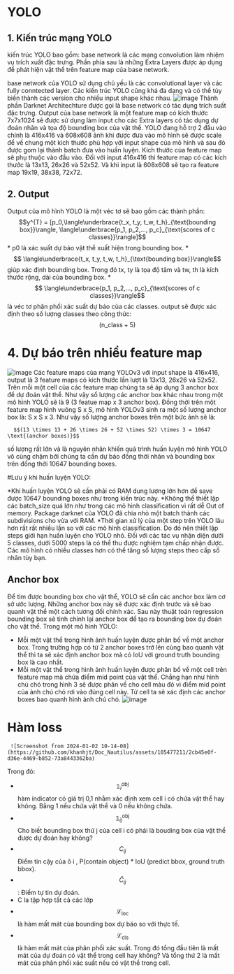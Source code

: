 # YOLO
## 1. Kiến trúc mạng YOLO
kiến trúc YOLO bao gồm: base network là các mạng convolution làm nhiệm vụ trích xuất đặc trưng. Phần phía sau là những Extra Layers được áp dụng để phát hiện vật thể trên feature map của base network.

base network của YOLO sử dụng chủ yếu là các convolutional layer và các fully conntected layer. Các kiến trúc YOLO cũng khá đa dạng và có thể tùy biến thành các version cho nhiều input shape khác nhau.
![image](https://github.com/khanhjt/Doc_Nautilus/assets/105477211/8ca53097-0486-4f17-915e-7b778a7c3603)
Thành phần Darknet Architechture được gọi là base network có tác dụng trích suất đặc trưng. Output của base network là một feature map có kích thước 7x7x1024 sẽ được sử dụng làm input cho các Extra layers có tác dụng dự đoán nhãn và tọa độ bounding box của vật thể.
YOLO đang hỗ trợ 2 đầu vào chính là 416x416 và 608x608
ảnh khi được đưa vào mô hình sẽ được scale để về chung một kích thước phù hợp với input shape của mô hình và sau đó được gom lại thành batch đưa vào huấn luyện.
Kích thước của feature map sẽ phụ thuộc vào đầu vào. Đối với input 416x416 thì feature map có các kích thước là 13x13, 26x26 và 52x52. Và khi input là 608x608 sẽ tạo ra feature map 19x19, 38x38, 72x72.
## 2. Output
Output của mô hình YOLO là một véc tơ sẽ bao gồm các thành phần:
      $$y^{T} = [p_0,\langle\underbrace{t_x, t_y, t_w, t_h}_{\text{bounding box}}\rangle, \langle\underbrace{p_1, p_2,..., p_c}_{\text{scores of c classes}}\rangle]$$
       * p0  là xác suất dự báo vật thể xuất hiện trong bounding box.
       * $$ \langle\underbrace{t_x, t_y, t_w, t_h}_{\text{bounding box}}\rangle$$   giúp xác định bounding box. Trong đó tx, ty là tọa độ tâm và tw, th là kích thước rộng, dài của bounding box.
       * $$ \langle\underbrace{p_1, p_2,…, p_c}_{\text{scores of c classes}}\rangle$$  là véc tơ phân phối xác suất dự báo của các classes.
output sẽ được xác định theo số lượng classes theo công thức: $$ (\text{n_class}+5)$$

# 4. Dự báo trên nhiều feature map
![image](https://github.com/khanhjt/Doc_Nautilus/assets/105477211/108e136b-56c9-4303-a134-090e5a4556b7)
Các feature maps của mạng YOLOv3 với input shape là 416x416, output là 3 feature maps có kích thước lần lượt là 13x13, 26x26 và 52x52.
Trên mỗi một cell của các feature map chúng ta sẽ áp dụng 3 anchor box để dự đoán vật thể. Như vậy số lượng các anchor box khác nhau trong một mô hình YOLO sẽ là 9 (3 featue map x 3 anchor box).
Đồng thời trên một feature map hình vuông S x S, mô hình YOLOv3 sinh ra một số lượng anchor box là: S x S x 3. Như vậy số lượng anchor boxes trên một bức ảnh sẽ là:

      $$(13 \times 13 + 26 \times 26 + 52 \times 52) \times 3 = 10647 \text{(anchor boxes)}$$
  
số lượng rất lớn và là nguyên nhân khiến quá trình huấn luyện mô hình YOLO vô cùng chậm bởi chúng ta cần dự báo đồng thời nhãn và bounding box trên đồng thời 10647 bounding boxes.

#Lưu ý khi huấn luyện YOLO:

*Khi huấn luyện YOLO sẽ cần phải có RAM dung lượng lớn hơn để save được 10647 bounding boxes như trong kiến trúc này.
*Không thể thiết lập các batch_size quá lớn như trong các mô hình classification vì rất dễ Out of memory. Package darknet của YOLO đã chia nhỏ một batch thành các subdivisions cho vừa với RAM.
*Thời gian xử lý của một step trên YOLO lâu hơn rất rất nhiều lần so với các mô hình classification. Do đó nên thiết lập steps giới hạn huấn luyện cho YOLO nhỏ. Đối với các tác vụ nhận diện dưới 5 classes, dưới 5000 steps là có thể thu được nghiệm tạm chấp nhận được. Các mô hình có nhiều classes hơn có thể tăng số lượng steps theo cấp số nhân tùy bạn.



## Anchor box
Để tìm được bounding box cho vật thể, YOLO sẽ cần các anchor box làm cơ sở ước lượng. Những anchor box này sẽ được xác định trước và sẽ bao quanh vật thể một cách tương đối chính xác. Sau này thuật toán regression bounding box sẽ tinh chỉnh lại anchor box để tạo ra bounding box dự đoán cho vật thể. Trong một mô hình YOLO:
* Mỗi một vật thể trong hình ảnh huấn luyện được phân bố về một anchor box. Trong trường hợp có từ 2 anchor boxes trở lên cùng bao quanh vật thể thì ta sẽ xác định anchor box mà có IoU với ground truth bounding box là cao nhất.
* Mỗi một vật thể trong hình ảnh huấn luyện được phân bố về một cell trên feature map mà chứa điểm mid point của vật thể. Chẳng hạn như hình chú chó trong hình 3 sẽ được phân về cho cell màu đỏ vì điểm mid point của ảnh chú chó rơi vào đúng cell này. Từ cell ta sẽ xác định các anchor boxes bao quanh hình ảnh chú chó.
  ![image](https://github.com/khanhjt/Doc_Nautilus/assets/105477211/2a4293dd-8b65-4c0b-9ea5-a1c15895bdeb)
# Hàm loss
     ![Screenshot from 2024-01-02 10-14-08](https://github.com/khanhjt/Doc_Nautilus/assets/105477211/2cb45e0f-d36e-4469-b852-73a8443362ba)


Trong đó: 
* $$\mathbb{1}_i^\text{obj}$$ hàm indicator có giá trị 0,1 nhằm xác định xem cell i có chứa vật thể hay không. Bằng 1 nếu chứa vật thể và 0 nếu không chứa.
* $$\mathbb{1}_{ij}^\text{obj}$$ Cho biết bounding box thứ j của cell i có phải là bouding box của vật thể được dự đoán hay không?
* $$C_{ij}$$ Điểm tin cậy của ô i , P(contain object) * IoU (predict bbox, ground truth bbox).
* $$\hat{C}_{ij}$$ : Điểm tự tin dự đoán.
* C la tập hợp tất cả các lớp
* $$\mathcal{L}_\text{loc}$$  là hàm mất mát của bounding box dự báo so với thực tế.
* $$\mathcal{L}_\text{cls}$$  là hàm mất mát của phân phối xác suất. Trong đó tổng đầu tiên là mất mát của dự đoán có vật thể trong cell hay không? Và tổng thứ 2 là mất mát của phân phối xác suất nếu có vật thể trong cell.
